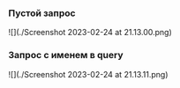 ### Пустой запрос
![](./Screenshot 2023-02-24 at 21.13.00.png)
### Запрос с именем в query
![](./Screenshot 2023-02-24 at 21.13.11.png)